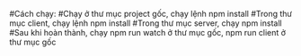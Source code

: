 #Cách chạy:
#Chạy ở thư mục project gốc, chạy lệnh npm install
#Trong thư mục client, chạy lệnh npm install
#Trong thư mục server, chạy npm install
#Sau khi hoàn thành, chạy npm run watch ở thư mục gốc, npm run client ở thư mục gốc
